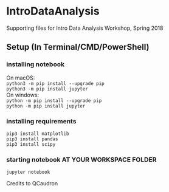 # IntroDataAnalysis  
Supporting files for Intro Data Analysis Workshop, Spring 2018  

## Setup (In Terminal/CMD/PowerShell)
### installing notebook
On macOS:  
`python3 -m pip install --upgrade pip`  
`python3 -m pip install jupyter`  
On windows:  
`python -m pip install --upgrade pip`  
`python -m pip install jupyter`

### installing requirements
`pip3 install matplotlib`  
`pip3 install pandas`  
`pip3 install scipy`
### starting notebook AT YOUR WORKSPACE FOLDER
`jupyter notebook`

Credits to QCaudron
